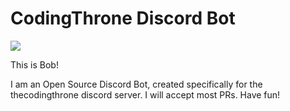 # CodingThrone Discord Bot

<img src='https://avataaars.io/?avatarStyle=Circle&topType=ShortHairShortWaved&accessoriesType=Prescription01&hairColor=Black&facialHairType=BeardMagestic&facialHairColor=BrownDark&clotheType=ShirtScoopNeck&clotheColor=PastelOrange&eyeType=Close&eyebrowType=SadConcernedNatural&mouthType=Grimace&skinColor=Light'
/>

This is Bob!

I am an Open Source Discord Bot, created specifically for the thecodingthrone discord server.
I will accept most PRs. Have fun!
